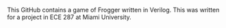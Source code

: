 This GitHub contains a game of Frogger written in Verilog.  This was written for a project in ECE 287 at Miami University.
